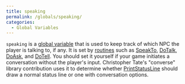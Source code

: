 ```yaml
---
title: speaking
permalink: /globals/speaking/
categories: 
  - Global Variables
---
```


`speaking` is a [global variable](Globals) that is used to
keep track of which NPC the player is talking to, if any. It is set by
[routines](routines) such as [SpeakTo](SpeakTo),
[DoTalk](DoTalk), [DoAsk](DoAsk), and
[DoTell](DoTell). You should set it yourself if your game
initiates a conversation without the player's input. Christopher Tate's
"converse" library contribution uses it to determine whether
[PrintStatusLine](PrintStatusLine) should draw a normal
status line or one with conversation options.
